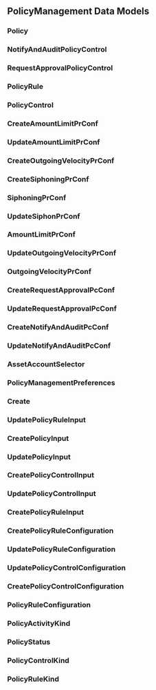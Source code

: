 
## PolicyManagement Data Models   


### Policy
 
    

### NotifyAndAuditPolicyControl
 
    

### RequestApprovalPolicyControl
 
    

### PolicyRule
 
    

### PolicyControl
 
    

### CreateAmountLimitPrConf
 
    

### UpdateAmountLimitPrConf
 
    

### CreateOutgoingVelocityPrConf
 
    

### CreateSiphoningPrConf
 
    

### SiphoningPrConf
 
    

### UpdateSiphonPrConf
 
    

### AmountLimitPrConf
 
    

### UpdateOutgoingVelocityPrConf
 
    

### OutgoingVelocityPrConf
 
    

### CreateRequestApprovalPcConf
 
    

### UpdateRequestApprovalPcConf
 
    

### CreateNotifyAndAuditPcConf
 
    

### UpdateNotifyAndAuditPcConf
 
    

### AssetAccountSelector
 
    

### PolicyManagementPreferences
 
    

### Create
 
    

### UpdatePolicyRuleInput
 
    

### CreatePolicyInput
 
    

### UpdatePolicyInput
 
    

### CreatePolicyControlInput
 
    

### UpdatePolicyControlInput
 
    

### CreatePolicyRuleInput
 
    

### CreatePolicyRuleConfiguration
 
    

### UpdatePolicyRuleConfiguration
 
    

### UpdatePolicyControlConfiguration
 
    

### CreatePolicyControlConfiguration
 
    

### PolicyRuleConfiguration
 
    

### PolicyActivityKind
 
    

### PolicyStatus
 
    

### PolicyControlKind
 
    

### PolicyRuleKind
 
    
